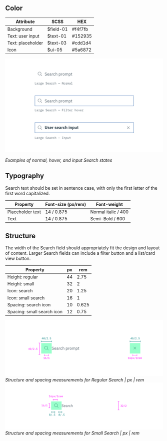 ## Color

| Attribute             | SCSS          | HEX      |
|-------------------|---------------|-----------|
| Background        | $field-01     | #f4f7fb |
| Text: user input  | $text-01      | #152935  |
| Text: placeholder | $text-03      | #cdd1d4  |
| Icon              | $ui-05        | #5a6872  |

![Normal, hover, and input search states](images/search-style-1.png)

_Examples of normal, hover, and input Search states_

## Typography

Search text should be set in sentence case, with only the first letter of the first word capitalized.

| Property        | Font-size (px/rem)     | Font-weight       |
|------------------|-----------------|---------------------|
| Placeholder text | 14 / 0.875 | Normal italic / 400 |
| Text             | 14 / 0.875 | Semi-Bold / 600          |

## Structure

The width of the Search field should appropriately fit the design and layout of content. Larger Search fields can include a filter button and a list/card view button.

| Property             | px | rem   |
|----------------------|----|-------|
| Height: regular      | 44 | 2.75  |
| Height: small        | 32 | 2     |
| Icon: search         | 20 | 1.25  |
| Icon: small search   | 16 | 1     |
| Spacing: search icon | 10 | 0.625 |
| Spacing: small search icon | 12 | 0.75  |

![Structure and spacing measurements for regular search](images/search-style-2.png)
_Structure and spacing measurements for Regular Search | px | rem_
![Structure and spacing measurements for small search](images/search-style-3.png)
_Structure and spacing measurements for Small Search | px | rem_
